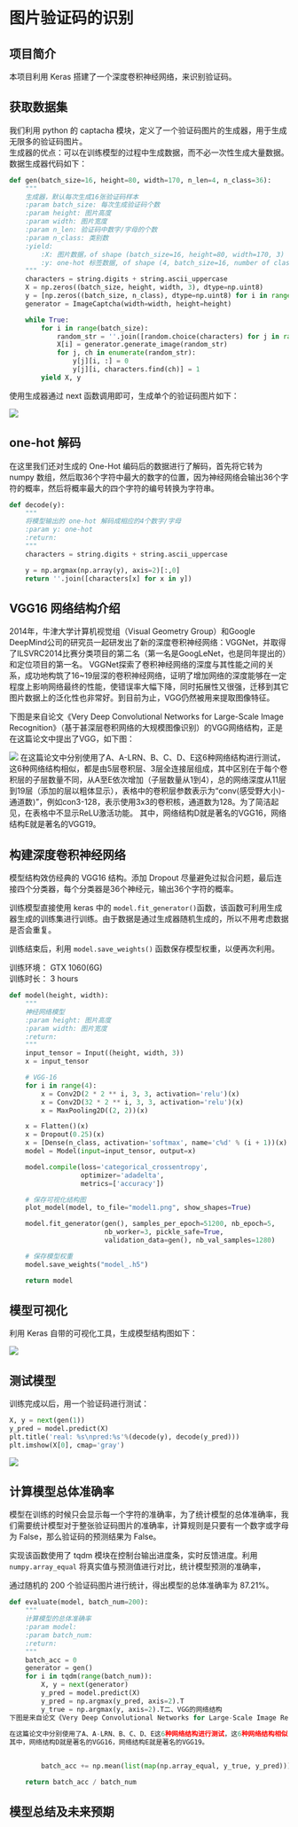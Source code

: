 # 图片验证码的识别

## 项目简介
本项目利用 Keras 搭建了一个深度卷积神经网络，来识别验证码。

## 获取数据集
我们利用 python 的 captacha 模块，定义了一个验证码图片的生成器，用于生成无限多的验证码图片。  
生成器的优点：可以在训练模型的过程中生成数据，而不必一次性生成大量数据。  
 数据生成器代码如下：
```python
def gen(batch_size=16, height=80, width=170, n_len=4, n_class=36):
    """
    生成器，默认每次生成16张验证码样本
    :param batch_size: 每次生成验证码个数
    :param height: 图片高度
    :param width: 图片宽度
    :param n_len: 验证码中数字/字母的个数
    :param n_class: 类别数
    :yield:
        :X: 图片数据，of shape (batch_size=16, height=80, width=170, 3)
        :y: one-hot 标签数据, of shape (4, batch_size=16, number of classes=36)
    """
    characters = string.digits + string.ascii_uppercase
    X = np.zeros((batch_size, height, width, 3), dtype=np.uint8)
    y = [np.zeros((batch_size, n_class), dtype=np.uint8) for i in range(n_len)]
    generator = ImageCaptcha(width=width, height=height)

    while True:
        for i in range(batch_size):
            random_str = ''.join([random.choice(characters) for j in range(4)])
            X[i] = generator.generate_image(random_str)
            for j, ch in enumerate(random_str):
                y[j][i, :] = 0
                y[j][i, characters.find(ch)] = 1
        yield X, y

```
使用生成器通过 next 函数调用即可，生成单个的验证码图片如下：

![](./data_examples/C52N.jpg)


## one-hot 解码
在这里我们还对生成的 One-Hot 编码后的数据进行了解码，首先将它转为 numpy 数组，然后取36个字符中最大的数字的位置，因为神经网络会输出36个字符的概率，然后将概率最大的四个字符的编号转换为字符串。

```python
def decode(y):
    """
    将模型输出的 one-hot 解码成相应的4个数字/字母
    :param y: one-hot
    :return:
    """
    characters = string.digits + string.ascii_uppercase

    y = np.argmax(np.array(y), axis=2)[:,0]
    return ''.join([characters[x] for x in y])
```
## VGG16 网络结构介绍
2014年，牛津大学计算机视觉组（Visual Geometry Group）和Google DeepMind公司的研究员一起研发出了新的深度卷积神经网络：VGGNet，并取得了ILSVRC2014比赛分类项目的第二名（第一名是GoogLeNet，也是同年提出的）和定位项目的第一名。
VGGNet探索了卷积神经网络的深度与其性能之间的关系，成功地构筑了16~19层深的卷积神经网络，证明了增加网络的深度能够在一定程度上影响网络最终的性能，使错误率大幅下降，同时拓展性又很强，迁移到其它图片数据上的泛化性也非常好。到目前为止，VGG仍然被用来提取图像特征。

下图是来自论文《Very Deep Convolutional Networks for Large-Scale Image Recognition》（基于甚深层卷积网络的大规模图像识别）的VGG网络结构，正是在这篇论文中提出了VGG，如下图：
 

![](./023044_X49R_876354.png)
在这篇论文中分别使用了A、A-LRN、B、C、D、E这6种网络结构进行测试，这6种网络结构相似，都是由5层卷积层、3层全连接层组成，其中区别在于每个卷积层的子层数量不同，从A至E依次增加（子层数量从1到4），总的网络深度从11层到19层（添加的层以粗体显示），表格中的卷积层参数表示为“conv⟨感受野大小⟩-通道数⟩”，例如con3-128，表示使用3x3的卷积核，通道数为128。为了简洁起见，在表格中不显示ReLU激活功能。
其中，网络结构D就是著名的VGG16，网络结构E就是著名的VGG19。

## 构建深度卷积神经网络
模型结构效仿经典的 VGG16 结构。添加 Dropout 尽量避免过拟合问题，最后连接四个分类器，每个分类器是36个神经元，输出36个字符的概率。  

训练模型直接使用 keras 中的 `model.fit_generator()`函数，该函数可利用生成器生成的训练集进行训练。由于数据是通过生成器随机生成的，所以不用考虑数据是否会重复。

训练结束后，利用 `model.save_weights()` 函数保存模型权重，以便再次利用。


训练环境： GTX 1060(6G)  
训练时长： 3 hours

```python
def model(height, width):
    """
    神经网络模型
    :param height: 图片高度
    :param width: 图片宽度
    :return:
    """
    input_tensor = Input((height, width, 3))
    x = input_tensor

    # VGG-16
    for i in range(4):
        x = Conv2D(2 * 2 ** i, 3, 3, activation='relu')(x)
        x = Conv2D(32 * 2 ** i, 3, 3, activation='relu')(x)
        x = MaxPooling2D((2, 2))(x)

    x = Flatten()(x)
    x = Dropout(0.25)(x)
    x = [Dense(n_class, activation='softmax', name='c%d' % (i + 1))(x) for i in range(4)]
    model = Model(input=input_tensor, output=x)

    model.compile(loss='categorical_crossentropy',
                  optimizer='adadelta',
                  metrics=['accuracy'])

    # 保存可视化结构图
    plot_model(model, to_file="model1.png", show_shapes=True)

    model.fit_generator(gen(), samples_per_epoch=51200, nb_epoch=5,
                        nb_worker=3, pickle_safe=True,
                        validation_data=gen(), nb_val_samples=1280)

    # 保存模型权重
    model.save_weights("model_.h5")

    return model
```

## 模型可视化

利用 Keras 自带的可视化工具，生成模型结构图如下：

![](./model1.png)

## 测试模型

训练完成以后，用一个验证码进行测试：

```python
X, y = next(gen(1))
y_pred = model.predict(X)
plt.title('real: %s\npred:%s'%(decode(y), decode(y_pred)))
plt.imshow(X[0], cmap='gray')
```

![](test_results/predict_0.jpg)

## 计算模型总体准确率

模型在训练的时候只会显示每一个字符的准确率，为了统计模型的总体准确率，我们需要统计模型对于整张验证码图片的准确率，计算规则是只要有一个数字或字母为 False，那么验证码的预测结果为 False。

实现该函数使用了 tqdm 模块在控制台输出进度条，实时反馈进度。利用 `numpy.array_equal` 将真实值与预测值进行对比，统计模型预测的准确率，

通过随机的 200 个验证码图片进行统计，得出模型的总体准确率为 87.21%。


```python
def evaluate(model, batch_num=200):
    """
    计算模型的总体准确率
    :param model:
    :param batch_num:
    :return:
    """
    batch_acc = 0
    generator = gen()
    for i in tqdm(range(batch_num)):
        X, y = next(generator)
        y_pred = model.predict(X)
        y_pred = np.argmax(y_pred, axis=2).T
        y_true = np.argmax(y, axis=2).T二、VGG的网络结构
下图是来自论文《Very Deep Convolutional Networks for Large-Scale Image Recognition》（基于甚深层卷积网络的大规模图像识别）的VGG网络结构，正是在这篇论文中提出了VGG，如下图：
 
在这篇论文中分别使用了A、A-LRN、B、C、D、E这6种网络结构进行测试，这6种网络结构相似，都是由5层卷积层、3层全连接层组成，其中区别在于每个卷积层的子层数量不同，从A至E依次增加（子层数量从1到4），总的网络深度从11层到19层（添加的层以粗体显示），表格中的卷积层参数表示为“conv⟨感受野大小⟩-通道数⟩”，例如con3-128，表示使用3x3的卷积核，通道数为128。为了简洁起见，在表格中不显示ReLU激活功能。
其中，网络结构D就是著名的VGG16，网络结构E就是著名的VGG19。


        batch_acc += np.mean(list(map(np.array_equal, y_true, y_pred)))

    return batch_acc / batch_num
```


## 模型总结及未来预期

